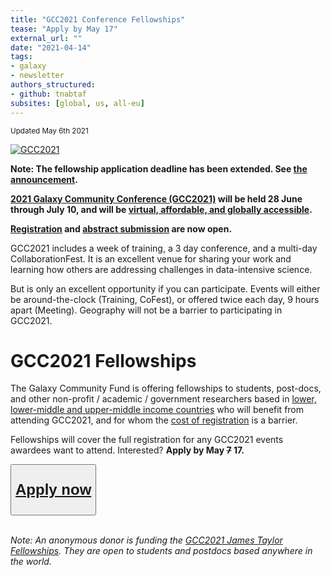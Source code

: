 ```yaml
---
title: "GCC2021 Conference Fellowships"
tease: "Apply by May 17"
external_url: ""
date: "2021-04-14"
tags: 
- galaxy
- newsletter
authors_structured:
- github: tnabtaf
subsites: [global, us, all-eu]
---
```


<small>Updated May 6th 2021</small>

<a href="https://www.vibconferences.be/events/gcc2021-virtual-edition"><img src="/images/events/gcc2021/gcc2021-logo-wide.png" alt="GCC2021" class="float-right" style="max-width: 24rem" /></a>

<p class="lead">

**Note: The fellowship application deadline has been extended.  See [the announcement](/news/2021-05-gcc-extended/).**

</p>


**[2021 Galaxy Community Conference (GCC2021)](https://www.vibconferences.be/events/gcc2021-virtual-edition) will be held 28 June through July 10, and will be [virtual, affordable, and globally accessible](/news/2021-02-gcc-virtual/).**

**[Registration](/news/2021-04-gcc-reg/) and [abstract submission](/news/2021-04-gcc-abstracts/) are now open.**

GCC2021 includes a week of training, a 3 day conference, and a multi-day CollaborationFest.  It is an excellent venue for sharing your work and learning how others are addressing challenges in data-intensive science.

But is only an excellent opportunity if you can participate.  Events will either be around-the-clock (Training, CoFest), or offered twice each day, 9 hours apart (Meeting).  Geography will not be a barrier to participating in GCC2021.  

# GCC2021 Fellowships

The Galaxy Community Fund is offering fellowships to students, post-docs, and other non-profit / academic / government researchers based in [lower, lower-middle and upper-middle income countries](https://docs.google.com/document/d/1aFR1b8Al0DE0Ovn1pFJYlLchVUl2At82Dt4MRudvtRY/edit?usp=sharing) who will benefit from attending GCC2021, and for whom the [cost of registration](/news/2021-04-gcc-reg/) is a barrier.

Fellowships will cover the full registration for any GCC2021 events awardees want to attend. Interested?  **Apply by May ~~7~~ 17.**

<div class="text-center">
<button type="button" class="btn btn-secondary" style="font-size: x-large; font-weight: 600;">

[Apply now](https://docs.google.com/forms/d/e/1FAIpQLSfyqKg87x8wL1EhOfrGR0SlQui8wEkQgg3qVFi6txO6GmHgKg/viewform)

</button>
<br /><br />
</div>

*Note: An anonymous donor is funding the [GCC2021 James Taylor Fellowships](/news/2021-05-gcc-jxtx/).  They are open to students and postdocs based anywhere in the world.*
